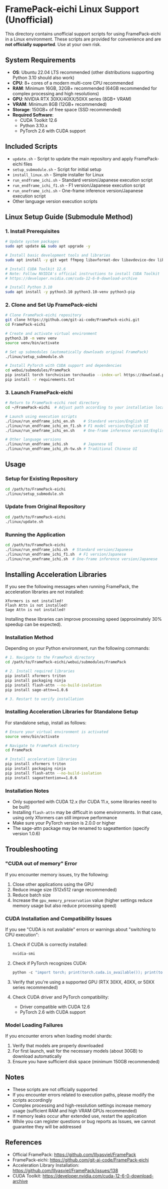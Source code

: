 # FramePack-eichi Linux Support (Unofficial)

This directory contains unofficial support scripts for using FramePack-eichi in a Linux environment. These scripts are provided for convenience and are **not officially supported**. Use at your own risk.

## System Requirements

- **OS**: Ubuntu 22.04 LTS recommended (other distributions supporting Python 3.10 should also work)
- **CPU**: 8+ cores of a modern multi-core CPU recommended
- **RAM**: Minimum 16GB, 32GB+ recommended (64GB recommended for complex processing and high resolutions)
- **GPU**: NVIDIA RTX 30XX/40XX/50XX series (8GB+ VRAM)
- **VRAM**: Minimum 8GB (12GB+ recommended)
- **Storage**: 150GB+ of free space (SSD recommended)
- **Required Software**:
  - CUDA Toolkit 12.6
  - Python 3.10.x
  - PyTorch 2.6 with CUDA support

## Included Scripts

- `update.sh` - Script to update the main repository and apply FramePack-eichi files
- `setup_submodule.sh` - Script for initial setup
- `install_linux.sh` - Simple installer for Linux
- `run_endframe_ichi.sh` - Standard version/Japanese execution script
- `run_endframe_ichi_f1.sh` - F1 version/Japanese execution script
- `run_oneframe_ichi.sh` - One-frame inference version/Japanese execution script
- Other language version execution scripts

## Linux Setup Guide (Submodule Method)

### 1. Install Prerequisites

```bash
# Update system packages
sudo apt update && sudo apt upgrade -y

# Install basic development tools and libraries
sudo apt install -y git wget ffmpeg libavformat-dev libavdevice-dev libavfilter-dev libswscale-dev libopenblas-dev

# Install CUDA Toolkit 12.6
# Note: Follow NVIDIA's official instructions to install CUDA Toolkit
# https://developer.nvidia.com/cuda-12-6-0-download-archive

# Install Python 3.10
sudo apt install -y python3.10 python3.10-venv python3-pip
```

### 2. Clone and Set Up FramePack-eichi

```bash
# Clone FramePack-eichi repository
git clone https://github.com/git-ai-code/FramePack-eichi.git
cd FramePack-eichi

# Create and activate virtual environment
python3.10 -m venv venv
source venv/bin/activate

# Set up submodules (automatically downloads original FramePack)
./linux/setup_submodule.sh

# Install PyTorch with CUDA support and dependencies
cd webui/submodules/FramePack
pip install torch torchvision torchaudio --index-url https://download.pytorch.org/whl/cu126
pip install -r requirements.txt
```

### 3. Launch FramePack-eichi

```bash
# Return to FramePack-eichi root directory
cd ~/FramePack-eichi  # Adjust path according to your installation location

# Launch using execution scripts
./linux/run_endframe_ichi_en.sh    # Standard version/English UI
./linux/run_endframe_ichi_en_f1.sh # F1 model version/English UI
./linux/run_oneframe_ichi_en.sh    # One-frame inference version/English UI

# Other language versions
./linux/run_endframe_ichi.sh       # Japanese UI
./linux/run_endframe_ichi_zh-tw.sh # Traditional Chinese UI
```

## Usage

### Setup for Existing Repository

```bash
cd /path/to/FramePack-eichi
./linux/setup_submodule.sh
```

### Update from Original Repository

```bash
cd /path/to/FramePack-eichi
./linux/update.sh
```

### Running the Application

```bash
cd /path/to/FramePack-eichi
./linux/run_endframe_ichi.sh  # Standard version/Japanese
./linux/run_endframe_ichi_f1.sh  # F1 version/Japanese
./linux/run_oneframe_ichi.sh  # One-frame inference version/Japanese
```

## Installing Acceleration Libraries

If you see the following messages when running FramePack, the acceleration libraries are not installed:

```
Xformers is not installed!
Flash Attn is not installed!
Sage Attn is not installed!
```

Installing these libraries can improve processing speed (approximately 30% speedup can be expected).

### Installation Method

Depending on your Python environment, run the following commands:

```bash
# 1. Navigate to the FramePack directory
cd /path/to/FramePack-eichi/webui/submodules/FramePack

# 2. Install required libraries
pip install xformers triton
pip install packaging ninja
pip install flash-attn --no-build-isolation
pip install sage-attn==1.0.6

# 3. Restart to verify installation
```

### Installing Acceleration Libraries for Standalone Setup

For standalone setup, install as follows:

```bash
# Ensure your virtual environment is activated
source venv/bin/activate

# Navigate to FramePack directory
cd FramePack

# Install acceleration libraries
pip install xformers triton
pip install packaging ninja
pip install flash-attn --no-build-isolation 
pip install sageattention==1.0.6
```

### Installation Notes

- Only supported with CUDA 12.x (for CUDA 11.x, some libraries need to be built)
- Installing `flash-attn` may be difficult in some environments. In that case, using only Xformers can still improve performance
- Make sure your PyTorch version is 2.0.0 or higher
- The sage-attn package may be renamed to sageattention (specify version 1.0.6)

## Troubleshooting

### "CUDA out of memory" Error

If you encounter memory issues, try the following:

1. Close other applications using the GPU
2. Reduce image size (512x512 range recommended)
3. Reduce batch size
4. Increase the `gpu_memory_preservation` value (higher settings reduce memory usage but also reduce processing speed)

### CUDA Installation and Compatibility Issues

If you see "CUDA is not available" errors or warnings about "switching to CPU execution":

1. Check if CUDA is correctly installed:
   ```bash
   nvidia-smi
   ```

2. Check if PyTorch recognizes CUDA:
   ```python
   python -c "import torch; print(torch.cuda.is_available()); print(torch.version.cuda)"
   ```

3. Verify that you're using a supported GPU (RTX 30XX, 40XX, or 50XX series recommended)

4. Check CUDA driver and PyTorch compatibility:
   - Driver compatible with CUDA 12.6
   - PyTorch 2.6 with CUDA support

### Model Loading Failures

If you encounter errors when loading model shards:

1. Verify that models are properly downloaded
2. For first launch, wait for the necessary models (about 30GB) to download automatically
3. Ensure you have sufficient disk space (minimum 150GB recommended)

## Notes

- These scripts are not officially supported
- If you encounter errors related to execution paths, please modify the scripts accordingly
- Complex processing and high-resolution settings increase memory usage (sufficient RAM and high VRAM GPUs recommended)
- If memory leaks occur after extended use, restart the application
- While you can register questions or bug reports as Issues, we cannot guarantee they will be addressed

## References

- Official FramePack: https://github.com/lllyasviel/FramePack
- FramePack-eichi: https://github.com/git-ai-code/FramePack-eichi
- Acceleration Library Installation: https://github.com/lllyasviel/FramePack/issues/138
- CUDA Toolkit: https://developer.nvidia.com/cuda-12-6-0-download-archive